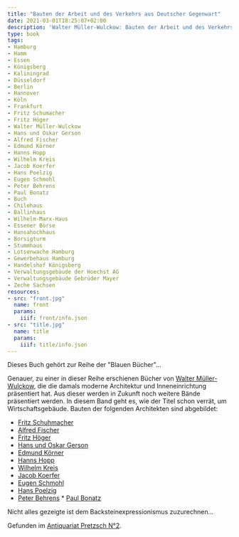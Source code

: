 ```yaml
---
title: "Bauten der Arbeit und des Verkehrs aus Deutscher Gegenwart"
date: 2021-03-01T18:25:07+02:00
description: 'Walter Müller-Wulckow: Bauten der Arbeit und des Verkehrs aus Deutscher Gegenwart. Karl Langewiesche, Königstein im Taunus 1925. <a class="worldcat" href="http://www.worldcat.org/oclc/869925265">&nbsp;</a>'
type: book
tags:
- Hamburg
- Hamm
- Essen
- Königsberg
- Kaliningrad
- Düsseldorf
- Berlin
- Hannover
- Köln
- Frankfurt
- Fritz Schumacher
- Fritz Höger
- Walter Müller-Wulckow
- Hans und Oskar Gerson
- Alfred Fischer
- Edmund Körner
- Hanns Hopp
- Wilhelm Kreis
- Jacob Koerfer
- Hans Poelzig
- Eugen Schmohl
- Peter Behrens
- Paul Bonatz
- Buch
- Chilehaus
- Ballinhaus
- Wilhelm-Marx-Haus
- Essener Börse
- Hansahochhaus
- Borsigturm
- Stummhaus
- Lotsenwache Hamburg
- Gewerbehaus Hamburg
- Handelshof Königsberg
- Verwaltungsgebäude der Hoechst AG
- Verwaltungsgebäude Gebrüder Mayer
- Zeche Sachsen
resources:
- src: "front.jpg"
  name: front
  params:
    iiif: front/info.json
- src: "title.jpg"
  name: title
  params:
    iiif: title/info.json
---
```


Dieses Buch gehört zur Reihe der "Blauen Bücher"...
<!--more-->
Genauer, zu einer in dieser Reihe erschienen Bücher von [Walter Müller-Wulckow](https://de.wikipedia.org/wiki/Walter_M%C3%BCller-Wulckow), die die damals moderne Architektur und Inneneinrichtung präsentiert hat. Aus dieser werden in Zukunft noch weitere Bände präsentiert werden.
In diesem Band geht es, wie der Titel schon verrät, um Wirtschaftsgebäude. Bauten der folgenden Architekten sind abgebildet:
* [Fritz Schuhmacher](https://de.wikipedia.org/wiki/Fritz_Schumacher)
* [Alfred Fischer](https://de.wikipedia.org/wiki/Alfred_Fischer_(Architekt))
* [Fritz Höger](https://de.wikipedia.org/wiki/Fritz_H%C3%B6ger)
* [Hans und Oskar Gerson](https://de.wikipedia.org/wiki/Hans_und_Oskar_Gerson)
* [Edmund Körner](https://de.wikipedia.org/wiki/Edmund_K%C3%B6rner)
* [Hanns Hopp](https://de.wikipedia.org/wiki/Hanns_Hopp)
* [Wilhelm Kreis](https://de.wikipedia.org/wiki/Wilhelm_Kreis)
* [Jacob Koerfer](https://de.wikipedia.org/wiki/Jacob_Koerfer)
* [Eugen Schmohl](https://de.wikipedia.org/wiki/Eugen_Schmohl)
* [Hans Poelzig](https://de.wikipedia.org/wiki/Hans_Poelzig)
* [Peter Behrens](https://de.wikipedia.org/wiki/Peter_Behrens)
* [Paul Bonatz](https://de.wikipedia.org/wiki/Paul_Bonatz)

Nicht alles gezeigte ist dem Backsteinexpressionismus zuzurechnen...

<div class="source">Gefunden im <a href="https://antiquariat-pretzsch.de/">Antiquariat Pretzsch N°2</a>.</div>
